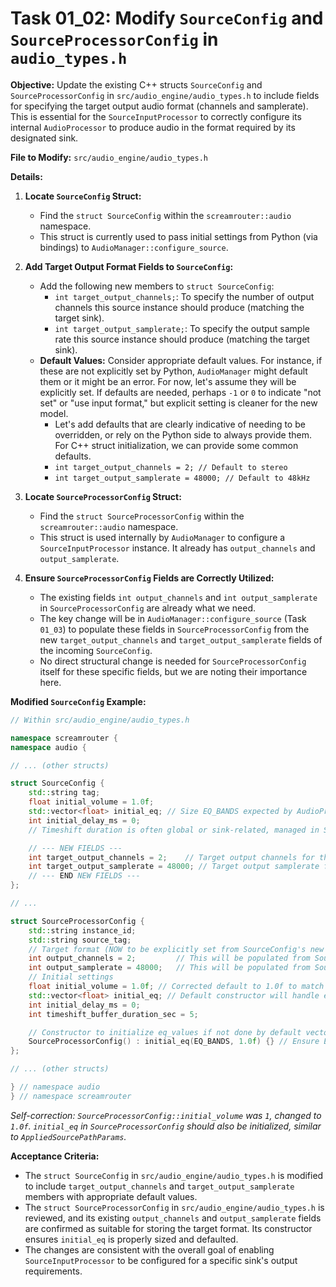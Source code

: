 # Task 01_02: Modify `SourceConfig` and `SourceProcessorConfig` in `audio_types.h`

**Objective:** Update the existing C++ structs `SourceConfig` and `SourceProcessorConfig` in `src/audio_engine/audio_types.h` to include fields for specifying the target output audio format (channels and samplerate). This is essential for the `SourceInputProcessor` to correctly configure its internal `AudioProcessor` to produce audio in the format required by its designated sink.

**File to Modify:** `src/audio_engine/audio_types.h`

**Details:**

1.  **Locate `SourceConfig` Struct:**
    *   Find the `struct SourceConfig` within the `screamrouter::audio` namespace.
    *   This struct is currently used to pass initial settings from Python (via bindings) to `AudioManager::configure_source`.

2.  **Add Target Output Format Fields to `SourceConfig`:**
    *   Add the following new members to `struct SourceConfig`:
        *   `int target_output_channels;`: To specify the number of output channels this source instance should produce (matching the target sink).
        *   `int target_output_samplerate;`: To specify the output sample rate this source instance should produce (matching the target sink).
    *   **Default Values:** Consider appropriate default values. For instance, if these are not explicitly set by Python, `AudioManager` might default them or it might be an error. For now, let's assume they will be explicitly set. If defaults are needed, perhaps `-1` or `0` to indicate "not set" or "use input format," but explicit setting is cleaner for the new model.
        *   Let's add defaults that are clearly indicative of needing to be overridden, or rely on the Python side to always provide them. For C++ struct initialization, we can provide some common defaults.
        *   `int target_output_channels = 2; // Default to stereo`
        *   `int target_output_samplerate = 48000; // Default to 48kHz`

3.  **Locate `SourceProcessorConfig` Struct:**
    *   Find the `struct SourceProcessorConfig` within the `screamrouter::audio` namespace.
    *   This struct is used internally by `AudioManager` to configure a `SourceInputProcessor` instance. It already has `output_channels` and `output_samplerate`.

4.  **Ensure `SourceProcessorConfig` Fields are Correctly Utilized:**
    *   The existing fields `int output_channels` and `int output_samplerate` in `SourceProcessorConfig` are already what we need.
    *   The key change will be in `AudioManager::configure_source` (Task `01_03`) to populate these fields in `SourceProcessorConfig` from the new `target_output_channels` and `target_output_samplerate` fields of the incoming `SourceConfig`.
    *   No direct structural change is needed for `SourceProcessorConfig` itself for these specific fields, but we are noting their importance here.

**Modified `SourceConfig` Example:**

```cpp
// Within src/audio_engine/audio_types.h

namespace screamrouter {
namespace audio {

// ... (other structs)

struct SourceConfig {
    std::string tag;
    float initial_volume = 1.0f;
    std::vector<float> initial_eq; // Size EQ_BANDS expected by AudioProcessor
    int initial_delay_ms = 0;
    // Timeshift duration is often global or sink-related, managed in SourceInputProcessor config

    // --- NEW FIELDS ---
    int target_output_channels = 2;    // Target output channels for this source path
    int target_output_samplerate = 48000; // Target output samplerate for this source path
    // --- END NEW FIELDS ---
};

// ...

struct SourceProcessorConfig {
    std::string instance_id; 
    std::string source_tag; 
    // Target format (NOW to be explicitly set from SourceConfig's new fields)
    int output_channels = 2;         // This will be populated from SourceConfig.target_output_channels
    int output_samplerate = 48000;   // This will be populated from SourceConfig.target_output_samplerate
    // Initial settings
    float initial_volume = 1.0f; // Corrected default to 1.0f to match typical usage
    std::vector<float> initial_eq; // Default constructor will handle empty, or AudioManager can default
    int initial_delay_ms = 0;
    int timeshift_buffer_duration_sec = 5;

    // Constructor to initialize eq_values if not done by default vector behavior
    SourceProcessorConfig() : initial_eq(EQ_BANDS, 1.0f) {} // Ensure EQ is initialized
};

// ... (other structs)

} // namespace audio
} // namespace screamrouter
```
*Self-correction: `SourceProcessorConfig::initial_volume` was `1`, changed to `1.0f`. `initial_eq` in `SourceProcessorConfig` should also be initialized, similar to `AppliedSourcePathParams`.*

**Acceptance Criteria:**

*   The `struct SourceConfig` in `src/audio_engine/audio_types.h` is modified to include `target_output_channels` and `target_output_samplerate` members with appropriate default values.
*   The `struct SourceProcessorConfig` in `src/audio_engine/audio_types.h` is reviewed, and its existing `output_channels` and `output_samplerate` fields are confirmed as suitable for storing the target format. Its constructor ensures `initial_eq` is properly sized and defaulted.
*   The changes are consistent with the overall goal of enabling `SourceInputProcessor` to be configured for a specific sink's output requirements.
